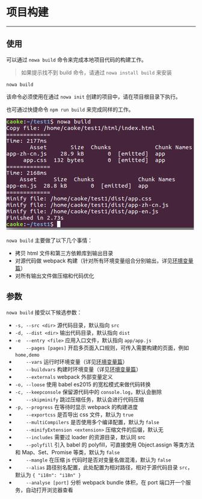 # 项目构建

---

## 使用

可以通过 `nowa build` 命令来完成本地项目代码的构建工作。

> 如果提示找不到 build 命令，请通过 `nowa install build` 来安装

```shell
nowa build
```

该命令必须使用在通过 `nowa init` 创建的项目中，请在项目根目录下执行。

也可通过快捷命令 `npm run build` 来完成同样的工作。

![](screenshot-build-use.png)

`nowa build` 主要做了以下几个事情：
- 拷贝 html 文件和第三方依赖库到输出目录
- 对源代码做 webpack 构建（针对所有环境变量组合分别输出，详见[环境变量篇](huan_jing_bian_liang.md)）
- 对所有输出文件做压缩和代码优化

## 参数

`nowa build` 接受以下候选参数：

- `-s, --src <dir>` 源代码目录，默认指向 `src`
- `-d, --dist <dir>` 输出代码目录，默认指向 `dist`
- `-e  --entry <file>` 应用入口文件，默认指向 `app/app.js`
- `    --pages [pages]` 开启多页面入口规则，可传入需要构建的页面，例如 `home,demo`
- `    --vars` 运行时环境变量（详见[环境变量篇](huan_jing_bian_liang.md)）
- `    --buildvars` 构建时环境变量（详见[环境变量篇](huan_jing_bian_liang.md)）
- `    --externals` webpack 外部变量定义
- `-o, --loose` 使用 babel es2015 的宽松模式来做代码转换
- `-c, --keepconsole` 保留源代码中的 `console.log`，默认会删除
- `    --skipminify` 跳过压缩任务，默认会进行代码压缩
- `-p, --progress` 在等待时显示 webpack 的构建进度
- `    --exportcss` 是否导出 css 文件，默认为 `true`
- `    --multiCompilers` 是否使用多个编译配置，默认为 `false`
- `    --minifyExtension <extension>` 压缩文件的后缀，默认无
- `    --includes` 需要过 loader 的资源目录，默认同 src
- `    --polyfill` 引入 babel 的 polyfill，可直接使用 Object.assign 等类方法和 Map、Set、Promise 等类，默认为 `false`
- `    --mangle` 在压缩 js 代码时是否对变量名做混淆，默认为 `false`
- `    --alias` 路径别名配置，此处配置为相对路径，相对于源代码目录 `src`，默认为 `{ "i18n": "i18n" }`
- `    --analyse [port]` 分析 webpack bundle 体积，在 port 端口开一个服务，自动打开浏览器查看
